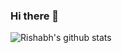 ### Hi there 👋

![Rishabh's github stats](https://github-readme-stats.vercel.app/api?username=rishabh-prakash)
